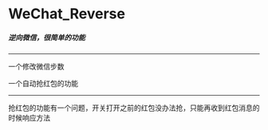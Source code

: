 # WeChat_Reverse

##### 逆向微信，很简单的功能
***
一个修改微信步数

一个自动抢红包的功能
***

抢红包的功能有一个问题，开关打开之前的红包没办法抢，只能再收到红包消息的时候响应方法



